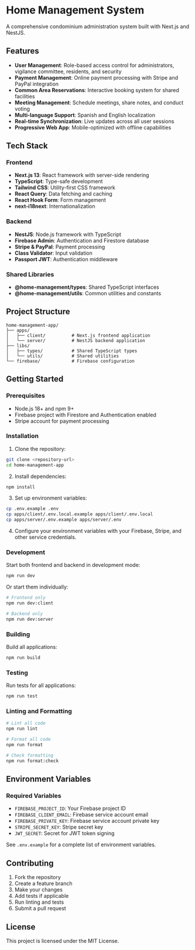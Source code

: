 # Home Management System

A comprehensive condominium administration system built with Next.js and NestJS.

## Features

- **User Management**: Role-based access control for administrators, vigilance committee, residents, and security
- **Payment Management**: Online payment processing with Stripe and PayPal integration
- **Common Area Reservations**: Interactive booking system for shared facilities
- **Meeting Management**: Schedule meetings, share notes, and conduct voting
- **Multi-language Support**: Spanish and English localization
- **Real-time Synchronization**: Live updates across all user sessions
- **Progressive Web App**: Mobile-optimized with offline capabilities

## Tech Stack

### Frontend
- **Next.js 13**: React framework with server-side rendering
- **TypeScript**: Type-safe development
- **Tailwind CSS**: Utility-first CSS framework
- **React Query**: Data fetching and caching
- **React Hook Form**: Form management
- **next-i18next**: Internationalization

### Backend
- **NestJS**: Node.js framework with TypeScript
- **Firebase Admin**: Authentication and Firestore database
- **Stripe & PayPal**: Payment processing
- **Class Validator**: Input validation
- **Passport JWT**: Authentication middleware

### Shared Libraries
- **@home-management/types**: Shared TypeScript interfaces
- **@home-management/utils**: Common utilities and constants

## Project Structure

```
home-management-app/
├── apps/
│   ├── client/          # Next.js frontend application
│   └── server/          # NestJS backend application
├── libs/
│   ├── types/           # Shared TypeScript types
│   └── utils/           # Shared utilities
└── firebase/            # Firebase configuration
```

## Getting Started

### Prerequisites

- Node.js 18+ and npm 9+
- Firebase project with Firestore and Authentication enabled
- Stripe account for payment processing

### Installation

1. Clone the repository:
```bash
git clone <repository-url>
cd home-management-app
```

2. Install dependencies:
```bash
npm install
```

3. Set up environment variables:
```bash
cp .env.example .env
cp apps/client/.env.local.example apps/client/.env.local
cp apps/server/.env.example apps/server/.env
```

4. Configure your environment variables with your Firebase, Stripe, and other service credentials.

### Development

Start both frontend and backend in development mode:
```bash
npm run dev
```

Or start them individually:
```bash
# Frontend only
npm run dev:client

# Backend only
npm run dev:server
```

### Building

Build all applications:
```bash
npm run build
```

### Testing

Run tests for all applications:
```bash
npm run test
```

### Linting and Formatting

```bash
# Lint all code
npm run lint

# Format all code
npm run format

# Check formatting
npm run format:check
```

## Environment Variables

### Required Variables

- `FIREBASE_PROJECT_ID`: Your Firebase project ID
- `FIREBASE_CLIENT_EMAIL`: Firebase service account email
- `FIREBASE_PRIVATE_KEY`: Firebase service account private key
- `STRIPE_SECRET_KEY`: Stripe secret key
- `JWT_SECRET`: Secret for JWT token signing

See `.env.example` for a complete list of environment variables.

## Contributing

1. Fork the repository
2. Create a feature branch
3. Make your changes
4. Add tests if applicable
5. Run linting and tests
6. Submit a pull request

## License

This project is licensed under the MIT License.